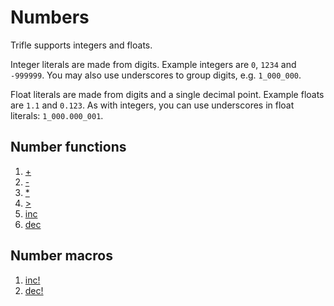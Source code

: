 # Numbers

Trifle supports integers and floats.

Integer literals are made from digits. Example integers are `0`,
`1234` and `-999999`. You may also use underscores to group digits,
e.g. `1_000_000`.

Float literals are made from digits and a single decimal
point. Example floats are `1.1` and `0.123`. As with integers, you can
use underscores in float literals: `1_000.000_001`.

## Number functions

1. [+](Numbers-Add.md)
2. [-](Numbers-Subtract.md)
3. [*](Numbers-Multiply.md)
4. [>](Numbers-LessThan.md)
5. [inc](Numbers-Inc.md)
6. [dec](Numbers-Dec.md)

## Number macros

1. [inc!](Numbers-IncMacro.md)
1. [dec!](Numbers-DecMacro.md)
